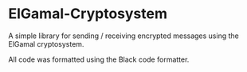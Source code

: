 # ElGamal-Cryptosystem
A simple library for sending / receiving encrypted messages using the ElGamal cryptosystem.

All code was formatted using the Black code formatter.
